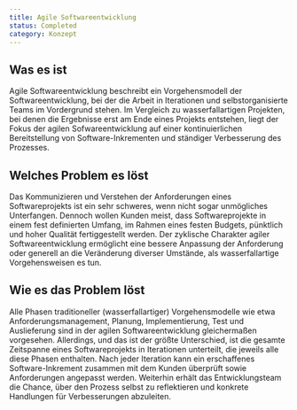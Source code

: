 ```yaml
---
title: Agile Softwareentwicklung
status: Completed
category: Konzept
---
```


## Was es ist

Agile Softwareentwicklung beschreibt ein Vorgehensmodell der Softwareentwicklung, 
bei der die Arbeit in Iterationen und selbstorganisierte Teams im Vordergrund stehen. 
Im Vergleich zu wasserfallartigen Projekten, bei denen die Ergebnisse erst am Ende eines Projekts entstehen, 
liegt der Fokus der agilen Sofwareentwicklung auf einer kontinuierlichen Bereitstellung von Software-Inkrementen 
und ständiger Verbesserung des Prozesses. 

## Welches Problem es löst

Das Kommunizieren und Verstehen der Anforderungen eines Softwareprojekts ist ein sehr schweres, wenn nicht sogar unmögliches Unterfangen. 
Dennoch wollen Kunden meist, dass Softwareprojekte in einem fest definierten Umfang, im Rahmen eines festen Budgets, pünktlich und hoher Qualität fertiggestellt werden. 
Der zyklische Charakter agiler Softwareentwicklung ermöglicht eine bessere Anpassung der Anforderung 
oder generell an die Veränderung diverser Umstände, als wasserfallartige Vorgehensweisen es tun.  

## Wie es das Problem löst

Alle Phasen traditioneller (wasserfallartiger) Vorgehensmodelle wie etwa Anforderungsmanagement, Planung, Implementierung, Test und Auslieferung sind in der agilen Softwareentwicklung gleichermaßen vorgesehen. 
Allerdings, und das ist der größte Unterschied, ist die gesamte Zeitspanne eines Softwareprojekts in Iterationen unterteilt, die jeweils alle diese Phasen enthalten. 
Nach jeder Iteration kann ein erschaffenes Software-Inkrement zusammen mit dem Kunden überprüft sowie Anforderungen angepasst werden. 
Weiterhin erhält das Entwicklungsteam die Chance, über den Prozess selbst zu reflektieren und konkrete Handlungen für Verbesserungen abzuleiten.